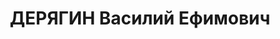 ---
title: ДЕРЯГИН Василий Ефимович
description: "Род. в 1902, Свердловская обл., Нижне-Сергинский р-н, с. Гробово, русский.\
  \ Проживал: Свердловская обл., Нижне-Сергинский р-н, с. Гробово. Ст.Дружинино, машинист\
  \ компрессора \n  Арестован 27.04.1937. Приговор: 20.01.1938 – ВМН. Расстрелян 20.01.1938"
---